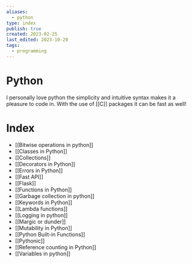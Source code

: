 ```yaml
---
aliases:
  - python
type: index
publish: true
created: 2023-02-25
last_edited: 2023-10-20
tags:
  - programming
---
```

# Python
I personally love python the simplicity and intuitive syntax makes it a pleasure to code in. With the use of [[C]] packages it can be fast as well!

# Index
- [[Bitwise operations in python]]
- [[Classes in Python]]
- [[Collections]]
- [[Decorators in Python]]
- [[Errors in Python]]
- [[Fast API]]
- [[Flask]]
- [[Functions in Python]]
- [[Garbage collection in python]]
- [[Keywords in Python]]
- [[Lambda functions]]
- [[Logging in python]]
- [[Margic or dunder]]
- [[Mutability in Python]]
- [[Python Built-in Functions]]
- [[Pythonic]]
- [[Reference counting in Python]]
- [[Variables in python]]